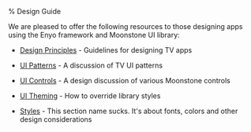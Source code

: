 ﻿% Design Guide

We are pleased to offer the following resources to those designing apps using
the Enyo framework and Moonstone UI library:

* [Design Principles](principles.html) - Guidelines for designing TV apps

* [UI Patterns](patterns.html) - A discussion of TV UI patterns

* [UI Controls](controls.html) - A design discussion of various Moonstone controls

* [UI Theming](ui-theming.html) - How to override library styles

* [Styles](styles.html) - This section name sucks. It's about fonts, colors and other design considerations
